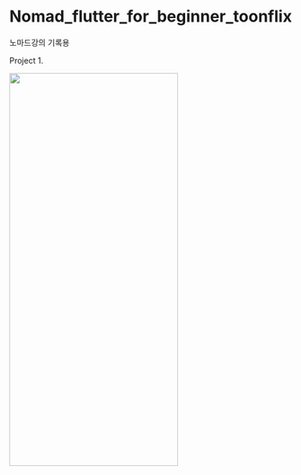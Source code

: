 # Nomad_flutter_for_beginner_toonflix

노마드강의 기록용

Project 1.

<img src="https://user-images.githubusercontent.com/122064545/223379523-05d4a299-c958-41fc-9654-1a1e4408c8cc.png" width="300" height="700">

